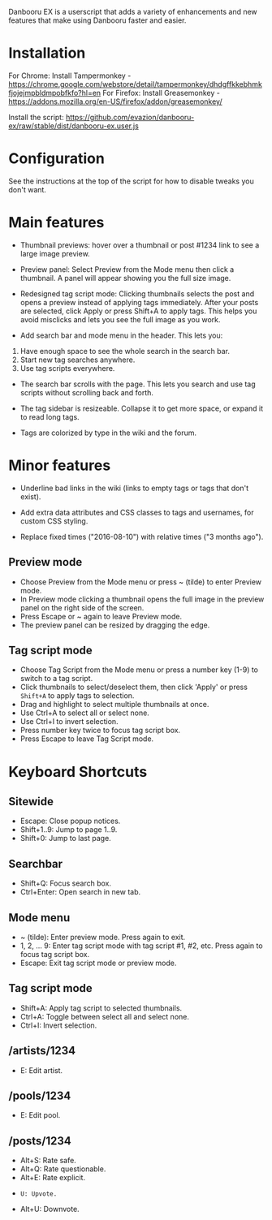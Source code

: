Danbooru EX is a userscript that adds a variety of enhancements and new
features that make using Danbooru faster and easier.

# Installation

For Chrome: Install Tampermonkey - https://chrome.google.com/webstore/detail/tampermonkey/dhdgffkkebhmkfjojejmpbldmpobfkfo?hl=en
For Firefox: Install Greasemonkey - https://addons.mozilla.org/en-US/firefox/addon/greasemonkey/

Install the script: https://github.com/evazion/danbooru-ex/raw/stable/dist/danbooru-ex.user.js

# Configuration

See the instructions at the top of the script for how to disable tweaks you don't want.

# Main features

* Thumbnail previews: hover over a thumbnail or post #1234 link to see a large image preview.

* Preview panel: Select Preview from the Mode menu then click a thumbnail. A
  panel will appear showing you the full size image.

* Redesigned tag script mode: Clicking thumbnails selects the post and opens a
  preview instead of applying tags immediately. After your posts are selected,
  click Apply or press Shift+A to apply tags. This helps you avoid misclicks and
  lets you see the full image as you work.

* Add search bar and mode menu in the header. This lets you:

1. Have enough space to see the whole search in the search bar.
2. Start new tag searches anywhere.
3. Use tag scripts everywhere.

* The search bar scrolls with the page. This lets you search and use tag
  scripts without scrolling back and forth.

* The tag sidebar is resizeable. Collapse it to get more space, or expand it
  to read long tags.

* Tags are colorized by type in the wiki and the forum.

# Minor features

* Underline bad links in the wiki (links to empty tags or tags that don't exist).

* Add extra data attributes and CSS classes to tags and usernames, for custom CSS styling.

* Replace fixed times ("2016-08-10") with relative times ("3 months ago").

## Preview mode

* Choose Preview from the Mode menu or press ~ (tilde) to enter Preview mode.
* In Preview mode clicking a thumbnail opens the full image in the preview
  panel on the right side of the screen.
* Press Escape or ~ again to leave Preview mode.
* The preview panel can be resized by dragging the edge.

## Tag script mode

* Choose Tag Script from the Mode menu or press a number key (1-9) to switch to
  a tag script.
* Click thumbnails to select/deselect them, then click 'Apply' or press
  `Shift+A` to apply tags to selection.
* Drag and highlight to select multiple thumbnails at once.
* Use Ctrl+A to select all or select none.
* Use Ctrl+I to invert selection.
* Press number key twice to focus tag script box.
* Press Escape to leave Tag Script mode.

# Keyboard Shortcuts

## Sitewide

* Escape: Close popup notices.
* Shift+1..9: Jump to page 1..9.
* Shift+0: Jump to last page.

## Searchbar

* Shift+Q: Focus search box.
* Ctrl+Enter: Open search in new tab.

## Mode menu

* ~ (tilde): Enter preview mode. Press again to exit.
* 1, 2, ... 9: Enter tag script mode with tag script #1, #2, etc. Press again
  to focus tag script box.
* Escape: Exit tag script mode or preview mode.

## Tag script mode

* Shift+A: Apply tag script to selected thumbnails.
* Ctrl+A: Toggle between select all and select none.
* Ctrl+I: Invert selection.

## /artists/1234

* E: Edit artist.

## /pools/1234

* E: Edit pool.

## /posts/1234

* Alt+S: Rate safe.
* Alt+Q: Rate questionable.
* Alt+E: Rate explicit.
*     U: Upvote.
* Alt+U: Downvote.

